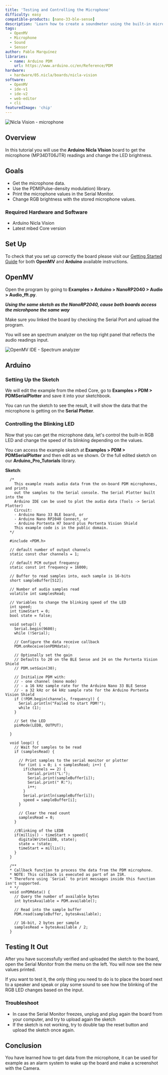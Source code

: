 ```yaml
---
title: 'Testing and Controlling the Microphone'
difficulty: easy
compatible-products: [nano-33-ble-sense]
description: 'Learn how to create a soundmeter using the built-in microphone with the Nicla Vision.'
tags:
  - OpenMV
  - Microphone
  - Sound
  - Sensor
author: Pablo Marquínez
libraries: 
  - name: Arduino PDM
    url: https://www.arduino.cc/en/Reference/PDM
hardware:
  - hardware/05.nicla/boards/nicla-vision
software:
  - OpenMV
  - ide-v1
  - ide-v2
  - web-editor
  - cli
featuredImage: 'chip'
---
```


![Nicla Vision - microphone](assets/nicla-vision-microphone.png)

## Overview

In this tutorial you will use the **Arduino Nicla VIsion** board to get the microphone (MP34DT06JTR) readings and change the LED brightness.

## Goals

- Get the microphone data.
- Use the PDM(Pulse-density modulation) library.
- Print the microphone values in the Serial Monitor.
- Change RGB brightness with the stored microphone values.

### Required Hardware and Software

- Arduino Nicla Vision
- Latest mbed Core version

## Set Up

To check that you set up correctly the board please visit our [Getting Started Guide]() for both **OpenMV** and **Arduino** available instructions.

## OpenMV

Open the program by going to **Examples > Arduino > NanoRP2040 > Audio > Audio_fft.py**.

***Using the same sketch as  the NanoRP2040, cause both boards access the microhpone the same way***

Make sure you linked the board by checking the Serial Port and upload the program.

You will see an spectrum analyzer on the top right panel that reflects the audio readings input.

![OpenMV IDE - Spectrum analyzer](assets/OpenMV_spectrumAnalyzer.png)

## Arduino

### Setting Up the Sketch

We will edit the example from the mbed Core, go to **Examples > PDM > PDMSerialPlotter** and save it into your sketchbook.

You can run the sketch to see the result, it will show the data that the microphone is getting on the **Serial Plotter**.

### Controlling the Blinking LED 

Now that you can get the microphone data, let's control the built-in RGB LED and change the speed of its blinking depending on the values.

You can access the example sketch at **Examples > PDM > PDMSerialPlotter** and then edit as we shown.
Or the full edited sketch on our **Arduino_Pro_Tutorials** library.

**Sketch**:

```arduino
  /*
    This example reads audio data from the on-board PDM microphones, and prints
    out the samples to the Serial console. The Serial Plotter built into the
    Arduino IDE can be used to plot the audio data (Tools -> Serial Plotter)
    Circuit:
    - Arduino Nano 33 BLE board, or
    - Arduino Nano RP2040 Connect, or
    - Arduino Portenta H7 board plus Portenta Vision Shield
    This example code is in the public domain.
  */

  #include <PDM.h>

  // default number of output channels
  static const char channels = 1;

  // default PCM output frequency
  static const int frequency = 16000;

  // Buffer to read samples into, each sample is 16-bits
  short sampleBuffer[512];

  // Number of audio samples read
  volatile int samplesRead;

  // Variables to change the blinking speed of the LED
  int speed;
  int timeStart = 0;
  bool state = false;

  void setup() {
    Serial.begin(9600);
    while (!Serial);

    // Configure the data receive callback
    PDM.onReceive(onPDMdata);

    // Optionally set the gain
    // Defaults to 20 on the BLE Sense and 24 on the Portenta Vision Shield
    // PDM.setGain(30);

    // Initialize PDM with:
    // - one channel (mono mode)
    // - a 16 kHz sample rate for the Arduino Nano 33 BLE Sense
    // - a 32 kHz or 64 kHz sample rate for the Arduino Portenta Vision Shield
    if (!PDM.begin(channels, frequency)) {
      Serial.println("Failed to start PDM!");
      while (1);
    }

    // Set the LED
    pinMode(LEDB, OUTPUT);

  }

  void loop() {
    // Wait for samples to be read
    if (samplesRead) {

      // Print samples to the serial monitor or plotter
      for (int i = 0; i < samplesRead; i++) {
        if(channels == 2) {
          Serial.print("L:");
          Serial.print(sampleBuffer[i]);
          Serial.print(" R:");
          i++;
        }
        Serial.println(sampleBuffer[i]);
        speed = sampleBuffer[i];
      }

      // Clear the read count
      samplesRead = 0;
    }

    //Blinking of the LEDB
    if(millis() - timeStart > speed){
      digitalWrite(LEDB, state);
      state = !state;
      timeStart = millis();
    }
  }

  /**
  * Callback function to process the data from the PDM microphone.
  * NOTE: This callback is executed as part of an ISR.
  * Therefore using `Serial` to print messages inside this function isn't supported.
  * */
  void onPDMdata() {
    // Query the number of available bytes
    int bytesAvailable = PDM.available();

    // Read into the sample buffer
    PDM.read(sampleBuffer, bytesAvailable);

    // 16-bit, 2 bytes per sample
    samplesRead = bytesAvailable / 2;
  }
```


## Testing It Out

After you have successfully verified and uploaded the sketch to the board, open the Serial Monitor from the menu on the left. You will now see the new values printed.

If you want to test it, the only thing you need to do is to place the board next to a speaker and speak or play some sound to see how the blinking of the RGB LED changes based on the input.

### Troubleshoot

- In case the Serial Monitor freezes, unplug and plug again the board from your computer, and try to upload again the sketch
- If the sketch is not working, try to double tap the reset button and upload the sketch once again.
  
## Conclusion

You have learned how to get data from the microphone, it can be used for example as an alarm system to wake up the board and make a screenshot with the Camera.